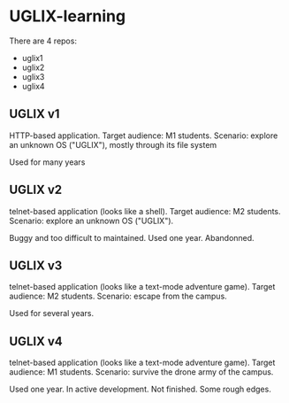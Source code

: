 # UGLIX-learning

There are 4 repos:
- uglix1
- uglix2
- uglix3
- uglix4

## UGLIX v1

HTTP-based application. Target audience: M1 students.
Scenario: explore an unknown OS ("UGLIX"), mostly through its file system

Used for many years

## UGLIX v2

telnet-based application (looks like a shell). Target audience: M2 students.
Scenario: explore an unknown OS ("UGLIX").

Buggy and too difficult to maintained. Used one year. Abandonned.

## UGLIX v3

telnet-based application (looks like a text-mode adventure game). Target audience: M2 students.
Scenario: escape from the campus.

Used for several years.

## UGLIX v4

telnet-based application (looks like a text-mode adventure game). Target audience: M1 students.
Scenario: survive the drone army of the campus.

Used one year. In active development. Not finished. Some rough edges.
